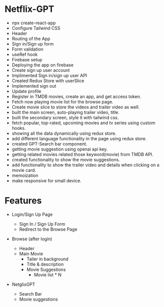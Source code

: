 # Netflix-GPT

- npx create-react-app
- Configure Tailwind CSS
- Header
- Routing of the App
- Sign in/Sign up form
- Form validation
- useRef hook
- Firebase setup
- Deploying the app on firebase
- Create sign up user account
- Implimented Sign in/sign up user API
- Created Redux Store with userSlice
- Implemented sign out
- Update profile
- Register in TMDB movies, create an app, and get access token.
- Fetch now playing movie list for the browse page.
- Create movie slice to store the videos and trailer video as well.
- built the main screen, auto-playing trailer video, title.
- built the secondary screen, style it with tailwind css.
- fetch popular, top-rated, upcoming movies and tv series using custom hooks.
- showing all the data dynamically using redux store.
- add different language functionality in the page using redux store.
- created GPT-Search bar component.
- getting movie suggestion using openai api key.
- getting related movies related those keyword(movie) from TMDB API.
- created functionality to show the movie suggestions.
- add functionality to show the trailer video and details when clicking on a movie card.
- memoization
- make responsive for small device.

# Features

- Login/Sign Up Page

  - Sign In / Sign Up Form
  - Redirect to the Browse Page

- Browse (after login)

  - Header
  - Main Movie
    - Tailer in background
    - Title & description
    - Movie Suggestions
      - Movie list \* N

- NetglixGPT
  - Search Bar
  - Movie suggestions
